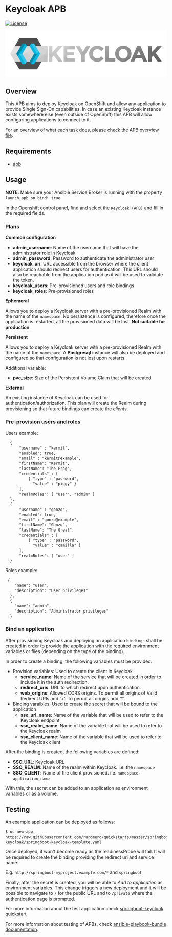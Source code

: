 # Keycloak APB

[![License](https://img.shields.io/:license-Apache2-blue.svg)](http://www.apache.org/licenses/LICENSE-2.0)

![keycloak image](./docs/imgs/keycloak_logo.png)

## Overview

This APB aims to deploy Keycloak on OpenShift and allow any application to provide Single Sign-On capabilities. In case an existing Keycloak instance exists somewhere else (even outside of OpenShift) this APB will allow configuring applications to connect to it.

For an overview of what each task does, please check the [APB overview file](./docs/apb_overview.md).

## Requirements
- [apb](https://github.com/fusor/ansible-playbook-bundle/blob/master/README.md#installing-the-apb-tool)

## Usage

**NOTE**: Make sure your Ansible Service Broker is running with the property `launch_apb_on_bind: true`

In the Openshift control panel, find and select the `Keycloak (APB)` and fill in the required fields.

### Plans

**Common configuration**

* **admin_username**: Name of the username that will have the administrator role in Keycloak
* **admin_password**: Password to authenticate the administrator user
* **keycloak_uri**: URL accessible from the browser where the client application should redirect users for authentication. This URL should also be reachable from the application pod as it will be used to validate the token.
* **keycloak_users**: Pre-provisioned users and role bindings
* **keycloak_roles**: Pre-provisioned roles

**Ephemeral**

Allows you to deploy a Keycloak server with a pre-provisioned Realm with the name of the `namespace`. No persistence is configured, therefore once the application is restarted, all the provisioned data will be lost. **Not suitable for production**

**Persistent**

Allows you to deploy a Keycloak server with a pre-provisioned Realm with the name of the `namespace`. A **Postgresql** instance will also be deployed and configured so that configuration is not lost upon restarts.

Additional variable:

* **pvc_size**: Size of the Persistent Volume Claim that will be created

**External**

An existing instance of Keycloak can be used for authentication/authorization. This plan will create the Realm during provisioning so that future bindings can create the *clients*.

### Pre-provision users and roles

Users example:
```
  {
      "username" : "kermit",
      "enabled": true,
      "email" : "kermit@example",
      "firstName": "Kermit",
      "lastName": "The Frog",
      "credentials" : [
          { "type" : "password",
            "value" : "piggy" }
      ],
      "realmRoles": [ "user", "admin" ]
  },
  {
      "username" : "gonzo",
      "enabled": true,
      "email" : "gonzo@example",
      "firstName": "Gonzo",
      "lastName": "The Great",
      "credentials" : [
          { "type" : "password",
            "value" : "camilla" }
      ],
      "realmRoles": [ "user" ]
  }
```

Roles example:
```
 {
    "name": "user",
    "description": "User privileges"
  },
  {
    "name": "admin",
    "description": "Administrator privileges"
  }
```

### Bind an application

After provisioning Keycloak and deploying an application `bindings` shall be created in order to provide the application with the required environment variables or files (depending on the type of the binding).

In order to create a binding, the following variables must be provided:

* Provision variables: Used to create the client in Keycloak
  * **service_name**: Name of the service that will be created in order to include it in the auth redirection.
  * **redirect_uris**: URL to which redirect upon authentication.
  * **web_origins**: Allowed CORS origins. To permit all origins of Valid Redirect URIs add '+'. To permit all origins add '*'.
* Binding varaibles: Used to create the secret that will be bound to the application
  * **sso_url_name**: Name of the variable that will be used to refer to the Keycloak endpoint
  * **sso_realm_name**: Name of the variable that will be used to refer to the Keycloak realm
  * **sso_client_name**: Name of the variable that will be used to refer to the Keycloak client

After the binding is created, the following variables are defined:

* **SSO_URL**: Keycloak URL
* **SSO_REALM**: Name of the realm within Keycloak. i.e. the `namespace`
* **SSO_CLIENT**: Name of the client provisioned. i.e. `namespace-application_name`

With this, the secret can be added to an application as environment variables or as a volume.

## Testing

An example application can be deployed as follows:
```
$ oc new-app https://raw.githubusercontent.com/ruromero/quickstarts/master/springboot-keycloak/springboot-keycloak-template.yaml
```

Once deployed, it won't become ready as the readinessProbe will fail. It will be required to create the binding providing the redirect uri and service name.

E.g. `http://springboot-myproject.example.com/*` and `springboot`

Finally, after the secret is created, you will be able to _Add to application_ as environment variables. This change triggers a new deployment and it will be possible to navigate to `/` for the public URL and to `/private` where the authentication page is prompted.

For more information about the test application check [springboot-keycloak quickstart](https://github.com/ruromero/quickstarts/tree/master/springboot-keycloak)

For more information about testing of APBs, check [ansible-playbook-bundle documentation](https://github.com/ansibleplaybookbundle/ansible-playbook-bundle/blob/master/docs/getting_started.md#test).
